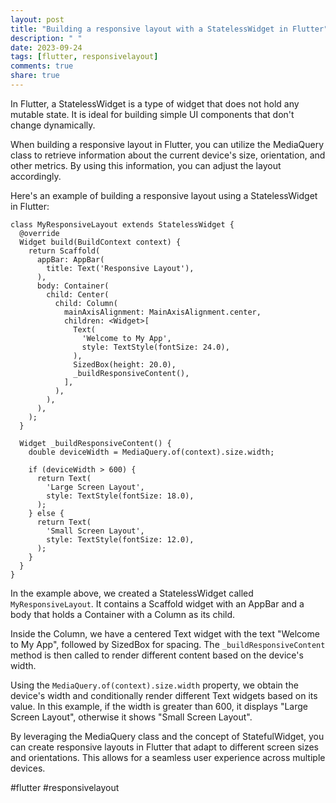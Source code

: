 ```yaml
---
layout: post
title: "Building a responsive layout with a StatelessWidget in Flutter"
description: " "
date: 2023-09-24
tags: [flutter, responsivelayout]
comments: true
share: true
---
```


In Flutter, a StatelessWidget is a type of widget that does not hold any mutable state. It is ideal for building simple UI components that don't change dynamically.

When building a responsive layout in Flutter, you can utilize the MediaQuery class to retrieve information about the current device's size, orientation, and other metrics. By using this information, you can adjust the layout accordingly.

Here's an example of building a responsive layout using a StatelessWidget in Flutter:

```
class MyResponsiveLayout extends StatelessWidget {
  @override
  Widget build(BuildContext context) {
    return Scaffold(
      appBar: AppBar(
        title: Text('Responsive Layout'),
      ),
      body: Container(
        child: Center(
          child: Column(
            mainAxisAlignment: MainAxisAlignment.center,
            children: <Widget>[
              Text(
                'Welcome to My App',
                style: TextStyle(fontSize: 24.0),
              ),
              SizedBox(height: 20.0),
              _buildResponsiveContent(),
            ],
          ),
        ),
      ),
    );
  }

  Widget _buildResponsiveContent() {
    double deviceWidth = MediaQuery.of(context).size.width;

    if (deviceWidth > 600) {
      return Text(
        'Large Screen Layout',
        style: TextStyle(fontSize: 18.0),
      );
    } else {
      return Text(
        'Small Screen Layout',
        style: TextStyle(fontSize: 12.0),
      );
    }
  }
}
```

In the example above, we created a StatelessWidget called `MyResponsiveLayout`. It contains a Scaffold widget with an AppBar and a body that holds a Container with a Column as its child.

Inside the Column, we have a centered Text widget with the text "Welcome to My App", followed by SizedBox for spacing. The `_buildResponsiveContent` method is then called to render different content based on the device's width.

Using the `MediaQuery.of(context).size.width` property, we obtain the device's width and conditionally render different Text widgets based on its value. In this example, if the width is greater than 600, it displays "Large Screen Layout", otherwise it shows "Small Screen Layout".

By leveraging the MediaQuery class and the concept of StatefulWidget, you can create responsive layouts in Flutter that adapt to different screen sizes and orientations. This allows for a seamless user experience across multiple devices.

#flutter #responsivelayout